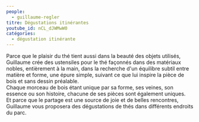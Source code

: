 ```yaml
---
people:
  - guillaume-regler
titre: Dégustations itinérantes
youtube_id: nCL_dJWMwW0
catégories:
  - dégustation itinérante
---
```

Parce que le plaisir du thé tient aussi dans la beauté des objets utilisés, Guillaume crée des ustensiles pour le thé façonnés dans des matériaux nobles, entièrement à la main, dans la recherche d'un équilibre subtil entre matière et forme, une épure simple, suivant ce que lui inspire la pièce de bois et sans dessin préalable.<br>
Chaque morceau de bois étant unique par sa forme, ses veines, son essence ou son histoire, chacune de ses pièces sont également uniques.<br>
Et parce que le partage est une source de joie et de belles rencontres, Guillaume vous proposera des dégustations de thés dans différents endroits du parc.